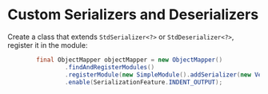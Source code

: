 # Custom Serializers and Deserializers

Create a class that extends `StdSerializer<?>` or `StdDeserializer<?>`, register it in the module: 

```java
        final ObjectMapper objectMapper = new ObjectMapper()
                .findAndRegisterModules()
                .registerModule(new SimpleModule().addSerializer(new VehicleSerializer()))
                .enable(SerializationFeature.INDENT_OUTPUT);
```